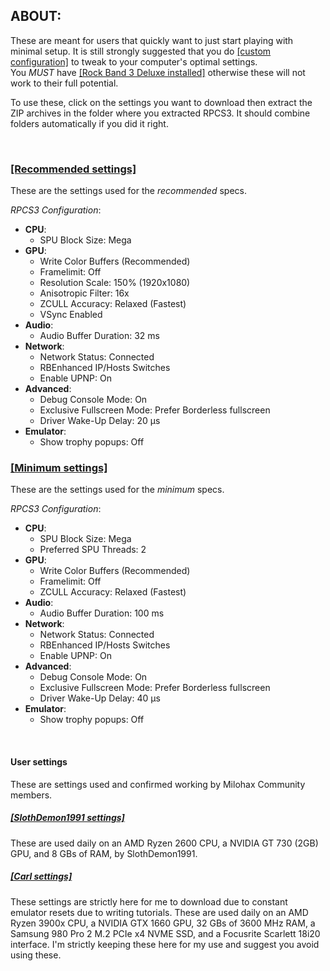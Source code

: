 ## ABOUT:
These are meant for users that quickly want to just start playing with minimal setup. It is still strongly suggested that you do [[custom configuration]](https://github.com/hmxmilohax/rb3-pc/tree/main#custom-configuration) to tweak to your computer's optimal settings.  
You *MUST* have [[Rock Band 3 Deluxe installed]](https://github.com/hmxmilohax/rock-band-3-deluxe#-installing-on-rpcs3) otherwise these will not work to their full potential.  

To use these, click on the settings you want to download then extract the ZIP archives in the folder where you extracted RPCS3. It should combine folders automatically if you did it right.

</br>

### [[Recommended settings]](https://github.com/hmxmilohax/rb3-pc/raw/main/config/customconfig/recommended.zip)
These are the settings used for the *recommended* specs.

*RPCS3 Configuration*:  
- **CPU**:
	- SPU Block Size: Mega
- **GPU**:
	- Write Color Buffers (Recommended)
	- Framelimit: Off
	- Resolution Scale: 150% (1920x1080)
	- Anisotropic Filter: 16x
	- ZCULL Accuracy: Relaxed (Fastest)
	- VSync Enabled
- **Audio**:
	- Audio Buffer Duration: 32 ms
- **Network**:
	- Network Status: Connected
	- RBEnhanced IP/Hosts Switches
	- Enable UPNP: On
- **Advanced**:
	- Debug Console Mode: On
	- Exclusive Fullscreen Mode: Prefer Borderless fullscreen
	- Driver Wake-Up Delay: 20 µs
- **Emulator**:
	- Show trophy popups: Off


### [[Minimum settings]](https://github.com/hmxmilohax/rb3-pc/raw/main/config/customconfig/minimum.zip)
These are the settings used for the *minimum* specs.

*RPCS3 Configuration*:  
- **CPU**:
	- SPU Block Size: Mega
	- Preferred SPU Threads: 2
- **GPU**:
	- Write Color Buffers (Recommended)
	- Framelimit: Off
	- ZCULL Accuracy: Relaxed (Fastest)
- **Audio**:
	- Audio Buffer Duration: 100 ms
- **Network**:
	- Network Status: Connected
	- RBEnhanced IP/Hosts Switches
	- Enable UPNP: On
- **Advanced**:
	- Debug Console Mode: On
	- Exclusive Fullscreen Mode: Prefer Borderless fullscreen
	- Driver Wake-Up Delay: 40 µs
- **Emulator**:
	- Show trophy popups: Off


</br>


#### User settings
These are settings used and confirmed working by Milohax Community members.

##### [[SlothDemon1991 settings]](https://github.com/hmxmilohax/rb3-pc/blob/main/config/customconfig/slothsettings.zip)
These are used daily on an AMD Ryzen 2600 CPU, a NVIDIA GT 730 (2GB) GPU, and 8 GBs of RAM, by SlothDemon1991.

##### [[Carl settings]](https://github.com/hmxmilohax/rb3-pc/blob/main/config/customconfig/carlsettings.zip)
These settings are strictly here for me to download due to constant emulator resets due to writing tutorials. These are used daily on an AMD Ryzen 3900x CPU, a NVIDIA GTX 1660 GPU, 32 GBs of 3600 MHz RAM, a Samsung 980 Pro 2 M.2 PCIe x4 NVME SSD, and a Focusrite Scarlett 18i20 interface. I'm strictly keeping these here for my use and suggest you avoid using these.  
